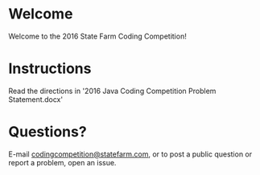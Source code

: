 # Welcome
Welcome to the 2016 State Farm Coding Competition!

# Instructions
Read the directions in '2016 Java Coding Competition Problem Statement.docx'

# Questions?
E-mail codingcompetition@statefarm.com, or to post a public question or report a problem, open an issue.
